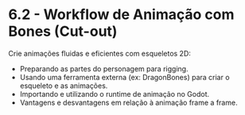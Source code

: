 # 6.2 - Workflow de Animação com Bones (Cut-out)

Crie animações fluidas e eficientes com esqueletos 2D:
- Preparando as partes do personagem para rigging.
- Usando uma ferramenta externa (ex: DragonBones) para criar o esqueleto e as animações.
- Importando e utilizando o runtime de animação no Godot.
- Vantagens e desvantagens em relação à animação frame a frame.
